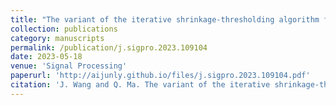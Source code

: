 ```yaml
---
title: "The variant of the iterative shrinkage-thresholding algorithm for minimization of the ℓ1 over ℓ∞ norms"
collection: publications
category: manuscripts
permalink: /publication/j.sigpro.2023.109104
date: 2023-05-18
venue: 'Signal Processing'
paperurl: 'http://aijunly.github.io/files/j.sigpro.2023.109104.pdf'
citation: 'J. Wang and Q. Ma. The variant of the iterative shrinkage-thresholding algorithm for minimization of the ℓ1 over ℓ∞ norms, Signal Processing, vol. 211, p. 109 104, 2023'
---
```

